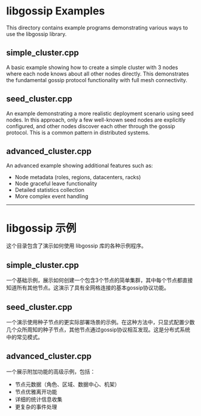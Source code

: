 # libgossip Examples

This directory contains example programs demonstrating various ways to use the libgossip library.

## simple_cluster.cpp

A basic example showing how to create a simple cluster with 3 nodes where each node knows about all other nodes directly. This demonstrates the fundamental gossip protocol functionality with full mesh connectivity.

## seed_cluster.cpp

An example demonstrating a more realistic deployment scenario using seed nodes. In this approach, only a few well-known seed nodes are explicitly configured, and other nodes discover each other through the gossip protocol. This is a common pattern in distributed systems.

## advanced_cluster.cpp

An advanced example showing additional features such as:
- Node metadata (roles, regions, datacenters, racks)
- Node graceful leave functionality
- Detailed statistics collection
- More complex event handling

---

# libgossip 示例

这个目录包含了演示如何使用 libgossip 库的各种示例程序。

## simple_cluster.cpp

一个基础示例，展示如何创建一个包含3个节点的简单集群，其中每个节点都直接知道所有其他节点。这演示了具有全网格连接的基本gossip协议功能。

## seed_cluster.cpp

一个演示使用种子节点的更实际部署场景的示例。在这种方法中，只显式配置少数几个众所周知的种子节点，其他节点通过gossip协议相互发现。这是分布式系统中的常见模式。

## advanced_cluster.cpp

一个展示附加功能的高级示例，包括：
- 节点元数据（角色、区域、数据中心、机架）
- 节点优雅离开功能
- 详细的统计信息收集
- 更复杂的事件处理